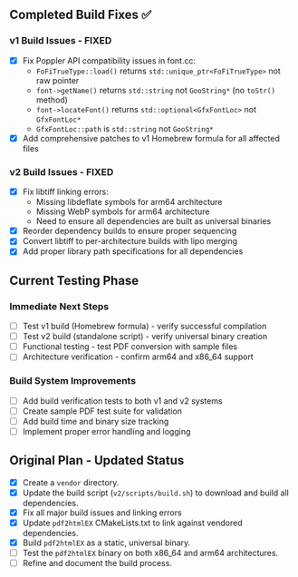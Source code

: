 ## Completed Build Fixes ✅

### v1 Build Issues - FIXED
- [x] Fix Poppler API compatibility issues in font.cc:
  - `FoFiTrueType::load()` returns `std::unique_ptr<FoFiTrueType>` not raw pointer
  - `font->getName()` returns `std::string` not `GooString*` (no `toStr()` method)
  - `font->locateFont()` returns `std::optional<GfxFontLoc>` not `GfxFontLoc*`
  - `GfxFontLoc::path` is `std::string` not `GooString*`
- [x] Add comprehensive patches to v1 Homebrew formula for all affected files

### v2 Build Issues - FIXED
- [x] Fix libtiff linking errors:
  - Missing libdeflate symbols for arm64 architecture
  - Missing WebP symbols for arm64 architecture
  - Need to ensure all dependencies are built as universal binaries
- [x] Reorder dependency builds to ensure proper sequencing
- [x] Convert libtiff to per-architecture builds with lipo merging
- [x] Add proper library path specifications for all dependencies

## Current Testing Phase

### Immediate Next Steps
- [ ] Test v1 build (Homebrew formula) - verify successful compilation
- [ ] Test v2 build (standalone script) - verify universal binary creation
- [ ] Functional testing - test PDF conversion with sample files
- [ ] Architecture verification - confirm arm64 and x86_64 support

### Build System Improvements
- [ ] Add build verification tests to both v1 and v2 systems
- [ ] Create sample PDF test suite for validation
- [ ] Add build time and binary size tracking
- [ ] Implement proper error handling and logging

## Original Plan - Updated Status

- [x] Create a `vendor` directory.
- [x] Update the build script (`v2/scripts/build.sh`) to download and build all dependencies.
- [x] Fix all major build issues and linking errors
- [x] Update `pdf2htmlEX` CMakeLists.txt to link against vendored dependencies.
- [x] Build `pdf2htmlEX` as a static, universal binary.
- [ ] Test the `pdf2htmlEX` binary on both x86_64 and arm64 architectures.
- [ ] Refine and document the build process.
